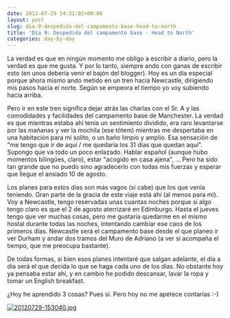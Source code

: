 ```yaml
---
date: 2012-07-29 14:31:02+00:00
layout: post
slug: dia-9-despedida-del-campamento-base-head-to-north
title: 'Día 9: Despedida del campamento base - Head to North'
categories: day-by-day
---
```


La verdad es que en ningún momento me obligo a escribir a diario, pero la verdad es que me gusta. Y por lo tanto, siempre ando con ganas de escribir esto (en unos debería venir el bajón del blogger). Hoy es un día especial porque ahora mismo ando metido en un tren hacia Newcastle, dirigiendo mis pasos hacia el norte. Según se empeora el tiempo yo voy subiendo hacia arriba.

Pero ir en este tren significa dejar atrás las charlas con el Sr. A y las comodidades y facilidades del campamento base de Manchester. La verdad es que mientras estaba ahí tenia un sentimiento dividido, era raro levantarse por las mañanas y ver la mochila (ese tótem) mientras me despertaba en una habitación para mí solito, o un baño limpio y amplio. Esa sensación de "me tengo que ir de aquí / me quedaría los 31 días que quedan aquí". Supongo que va todo un poco enlazado. Hablar español (aunque hubo momentos bilingües, claro), estar "acogido en casa ajena", ... Pero ha sido tan grande que no puedo sino agradecerlo con todas mis fuerzas y esperar que llegue el ansiado 10 de agosto.

Los planes para estos días son más vagos (si cabe) que los que venía teniendo. Gran parte de la gracia de este viaje está ahí (al menos para mí). Voy a Newcastle, tengo reservadas unas cuantas noches porque si algo tengo claro es que el 2 de agosto aterrizaré en Edimburgo. Hasta el jueves tengo que ver muchas cosas, pero me gustaría quedarme en el mismo hostal durante todas las noches, intentando cambiar ese caos de los primeros días. Newcastle será el campamento base desde el que planeo ir ver Durham y andar dos tramos del Muro de Adriano (a ver si acompaña el tiempo, que me preocupa bastante).

De todas formas, si bien esos planes intentaré que salgan adelante, el día a día será el que decida lo que se haga cada uno de los días. No obstante hoy ya pensaba estar ahí, y en cambio he podido descansar, lavar la ropa y tomar un English breakfast.

¿Hoy he aprendido 3 cosas? Pues sí. Pero hoy no me apetece contarlas :-)

[![20120729-153040.jpg](http://blog.migueljulian.com/wp-content/uploads/20120729-153040.jpg)](http://blog.migueljulian.com/wp-content/uploads/20120729-153040.jpg)
